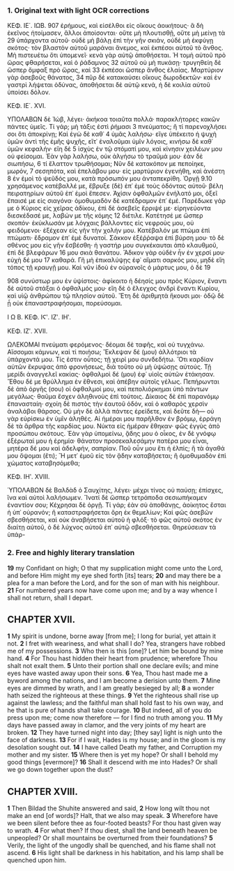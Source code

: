 ### 1. Original text with light OCR corrections

ΚΕΦ. ΙΕ΄. ΙΩΒ. 907
ἐρήμους, καὶ εἰσέλθοι εἰς οἴκους ἀοικήτους· ἃ δὴ ἐκεῖνος ἡτοίμασεν, ἄλλοι ἀποίσονται· οὔτε μὴ πλουτισθῇ, οὔτε μὴ μείνῃ τὰ 29
ὑπάρχοντα αὐτοῦ· οὐδὲ μὴ βάλῃ ἐπὶ τὴν γῆν σκιάν, οὐδὲ μὴ ἐκφύγῃ σκότος· τὸν βλαστὸν αὐτοῦ μαράναι ἄνεμος, καὶ ἐκπέσοι αὐτοῦ τὸ ἄνθος. Μὴ πιστευέτω ὅτι ὑπομενεῖ· κενὰ γὰρ αὐτῷ ἀποθήσεται. Ἡ τομὴ αὐτοῦ πρὸ ὥρας φθαρήσεται, καὶ ὁ ῥάδαμνος 32
αὐτοῦ οὐ μὴ πυκάσῃ· τρυγηθείη δὲ ὥσπερ ὄμφαξ πρὸ ὥρας, καὶ 33
ἐκπέσοι ὥσπερ ἄνθος ἐλαίας. Μαρτύριον γὰρ ἀσεβοῦς θάνατος, 34
πῦρ δὲ κατακαύσει οἴκους δωροδεκτῶν· καὶ ἐν γαστρὶ λήψεται ὀδύνας, ἀποθήσεται δὲ αὐτῷ κενά, ἡ δὲ κοιλία αὐτοῦ ὑποίσει δόλον.

ΚΕΦ. ΙΕ΄. XVI.

ΥΠΟΛΑΒΩΝ δὲ Ἰώβ, λέγει· ἀκήκοα τοιαῦτα πολλά· παρακλήτορες κακῶν πάντες ὑμεῖς. Τί γάρ; μὴ τάξις ἐστὶ ῥήμασι 3
πνεύματος; ἢ τί παρενοχλήσει σοι ὅτι ἀποκρίνῃ; Καὶ ἐγὼ δὲ καθ᾿ 4
ὑμᾶς λαλήσω· εἴγε ὑπέκειτο ἡ ψυχὴ ὑμῶν ἀντὶ τῆς ἐμῆς ψυχῆς,
εἴτ᾿ ἐναλοῦμαι ὑμῖν λόγοις, κινήσω δὲ καθ᾿ ὑμῶν κεφαλήν· εἴη δὲ 5
ἰσχὺς ἐν τῷ στόματί μου, καὶ κίνησιν χειλέων μου οὐ φείσομαι.
Ἐὰν γὰρ λαλήσω, οὐκ ἀλγήσω τὸ τραῦμά μου· ἐὰν δὲ σιωπήσω, 6
τί ἔλαττον τρωθήσομαι; Νῦν δὲ κατακόπον με πεποίηκε, μωρόν, 7
σεσηπότα, καὶ ἐπελάβου μου· εἰς μαρτύριον ἐγενήθη, καὶ ἀνέστη 8
ἐν ἐμοὶ τὸ ψεῦδός μου, κατὰ πρόσωπόν μου ἀνταπεκρίθη. Ὀργῇ 9.10
χρησάμενος κατέβαλλέ με, ἔβρυξε (δὲ) ἐπ᾿ ἐμὲ τοὺς ὀδόντας αὐτοῦ·
βέλη πειρατηρίων αὐτοῦ ἐπ᾿ ἐμοὶ ἔπεσεν. Ἀχίσιν ὀφθαλμῶν ἐνήλατό μοι, ὀξεῖ ἔπαισέ με εἰς σιαγόνα· ὁμοθυμαδὸν δὲ κατέδραμον
ἐπ᾿ ἐμέ. Παρέδωκε γάρ με ὁ Κύριος εἰς χεῖρας ἀδίκου, ἐπὶ δὲ ἀσεβεῖς ἔρριψέ με· εἰρηνεύοντα διεσκέδασέ με, λαβών με τῆς κόμης 12
διέτιλε. Κατέτησέ με ὥσπερ σκοπόν· ἐκύκλωσάν με λόγχαις βάλλοντες εἰς νεφροὺς μου, οὐ φειδόμενοι· ἐξέχεαν εἰς γῆν τὴν χολήν
μου. Κατέβαλόν με πτώμα ἐπὶ πτώματι· ἔδραμον ἐπ᾿ ἐμὲ δυνατοί. Σάκκον ἐξέῤῥαψα ἐπὶ βύρση μου· τὸ δὲ σθένος μου εἰς γῆν ἔσβέσθη· ἡ γαστήρ μου συγκέκαυται ἀπὸ κλαυθμοῦ, ἐπὶ δὲ βλεφάρων 16
μου σκιὰ θανάτου. Ἄδικον γὰρ οὐδὲν ἦν ἐν χερσί μου· εὐχὴ δέ μου 17
καθαρά. Γῆ μὴ ἐπικαλύψῃς ἐφ᾿ αἵματι σαρκός μου, μηδὲ εἴη τόπος τῇ κραυγῇ μου. Καὶ νῦν ἰδοὺ ἐν οὐρανοῖς ὁ μάρτυς μου, ὁ δὲ 19

908
συνύστωρ μου ἐν ὑψίστοις· ἀφίκοιτο ἡ δέησίς μου πρὸς Κύριον, ἔναντι δὲ αὐτοῦ στάξαι ὁ ὀφθαλμός μου· εἴη δὲ ὁ ἔλεγχος ἀνδρὶ ἔναντι
Κυρίου, καὶ υἱῷ ἀνθρώπου τῷ πλησίον αὐτοῦ. Ἔτη δὲ ἀριθμητὰ
ἥκουσι μοι· ὁδῷ δὲ ᾗ οὐκ ἐπαναστραφήσομαι, πορεύσομαι.

Ι Ω Β.               ΚΕΦ. ΙϚʹ. ΙΖʹ. ΙΗʹ.

ΚΕΦ. ΙΖʹ. XVII.

ΩΛΕΚΟΜΑΙ πνεύματι φερόμενος· δέομαι δὲ ταφῆς, καὶ οὐ
τυγχάνω. Αἴσσομαι κάμνων, καὶ τί ποιήσω; Ἔκλεψαν δέ (μου)
ἀλλότριοι τὰ ὑπάρχοντά μου. Τίς ἐστιν οὗτος; τῇ χειρί μου συνδεδήτω. Ὅτι καρδίαν αὐτῶν ἔκρυψας ἀπὸ φρονήσεως, διὰ τοῦτο
οὐ μὴ ὑψώσῃς αὐτούς. Τῇ μερίδι ἀναγγελεῖ κακίας· ὀφθαλμοὶ δέ
(μου) ἐφ᾽ υἱοῖς αὐτῶν ἐτάκησαν. Ἔθου δέ με θρύλλημα ἐν ἔθνεσι, καὶ ἀπέβην αὐτοῖς γέλως. Πεπήρωνται δὲ ἀπὸ ὀργῆς (σου)
οἱ ὀφθαλμοί μου, καὶ πεπολιόρκημαι ὑπὸ πάντων μεγάλως· θαῦμα
ἔσχεν ἀληθινοὺς ἐπὶ τούτοις. Δίκαιος δὲ ἐπὶ παρανόμῳ ἔπανασταίη· σχοίη δὲ πιστὸς τὴν ἑαυτοῦ ὁδόν, καὶ ὁ καθαρὸς χερσὶν
ἀναλάβοι θάρσος. Οὐ μὴν δὲ ἀλλὰ πάντες ἐρείδετε, καὶ δεῦτε δὴ—
οὐ γὰρ εὑρίσκω ἐν ὑμῖν ἀληθές. Αἱ ἡμέραι μου παρῆλθον ἐν βρόμῳ, ἐρράγη δὲ τὰ ἄρθρα τῆς καρδίας μου. Νύκτα εἰς ἡμέραν ἔθηκαν· φῶς ἐγγὺς ἀπὸ προσώπου σκότους. Ἐὰν γὰρ ὑπομείνω, ᾅδης
μου ὁ οἶκος, ἐν δὲ γνόφῳ ἐξέρωταί μου ἡ ἐρημία· θάνατον προσεκαλεσάμην πατέρα μου εἶναι, μητέρα δέ μου καὶ ἀδελφήν, σαπρίαν. Ποῦ οὖν μου ἔτι ἡ ἐλπίς; ἢ τὰ ἀγαθά μου ὄψομαι (ἔτι);
Ἢ μετ᾽ ἐμοῦ εἰς τὸν ᾅδην καταβήσεται; ἢ ὁμοθυμαδὸν ἐπὶ χώματος καταβησόμεθα;

ΚΕΦ. ΙΗʹ. XVIII.

ὙΠΟΛΑΒΩΝ δὲ Βαλδὰδ ὁ Σαυχίτης, λέγει· μέχρι τίνος οὐ
παύσῃ; ἐπίσχες, ἵνα καὶ αὐτοὶ λαλήσωμεν. Ἵνατί δὲ ὥσπερ τετράποδα σεσιωπήκαμεν ἐναντίον σου; Κέχρησαι δὲ ὀργῇ. Τί γάρ;
ἐὰν σὺ ἀποθάνῃς, ἀοίκητος ἔσται ἡ ὑπ᾽ οὐρανόν; ἢ καταστραφήσεται ὄρη ἐκ θεμελίων; Καὶ φῶς ἀσεβῶν σβεσθήσεται, καὶ οὐκ
ἀναβήσεται αὐτοῦ ἡ φλόξ· τὸ φῶς αὐτοῦ σκότος ἐν διαίτῃ αὐτοῦ,
ὁ δὲ λύχνος αὐτοῦ ἐπ᾽ αὐτῷ σβεσθήσεται. Θηρεύσειαν τὰ ὑπάρ-

### 2. Free and highly literary translation

**19** my Confidant on high; O that my supplication might come unto the Lord, and before Him might my eye shed forth [its] tears;
**20** and may there be a plea for a man before the Lord, and for the son of man with his neighbour.
**21** For numbered years now have come upon me; and by a way whence I shall not return, shall I depart.

## CHAPTER XVII.

**1** My spirit is undone, borne away [from me]; I long for burial, yet attain it not.
**2** I fret with weariness, and what shall I do? Yea, strangers have robbed me of my possessions.
**3** Who then is this [one]? Let him be bound by mine hand.
**4** For Thou hast hidden their heart from prudence; wherefore Thou shalt not exalt them.
**5** Unto their portion shall one declare evils; and mine eyes have wasted away upon their sons.
**6** Yea, Thou hast made me a byword among the nations, and I am become a derision unto them.
**7** Mine eyes are dimmed by wrath, and I am greatly besieged by all;
**8** a wonder hath seized the righteous at these things.
**9** Yet the righteous shall rise up against the lawless; and the faithful man shall hold fast to his own way, and he that is pure of hands shall take courage.
**10** But indeed, all of you do press upon me; come now therefore — for I find no truth among you.
**11** My days have passed away in clamor, and the very joints of my heart are broken.
**12** They have turned night into day; [they say] light is nigh unto the face of darkness.
**13** For if I wait, Hades is my house; and in the gloom is my desolation sought out.
**14** I have called Death my father, and Corruption my mother and my sister.
**15** Where then is yet my hope? Or shall I behold my good things [evermore]?
**16** Shall it descend with me into Hades? Or shall we go down together upon the dust?

## CHAPTER XVIII.

**1** Then Bildad the Shuhite answered and said,
**2** How long wilt thou not make an end [of words]? Halt, that we also may speak.
**3** Wherefore have we been silent before thee as four-footed beasts? For thou hast given way to wrath.
**4** For what then? If thou diest, shall the land beneath heaven be unpeopled? Or shall mountains be overturned from their foundations?
**5** Verily, the light of the ungodly shall be quenched, and his flame shall not ascend.
**6** His light shall be darkness in his habitation, and his lamp shall be quenched upon him.